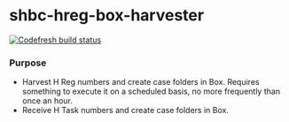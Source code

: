 # shbc-hreg-box-harvester

[![Codefresh build status]( https://g.codefresh.io/api/badges/build?repoOwner=matt-lindsay&repoName=shbc-hreg-box-harvester&branch=master&pipelineName=shbc-hreg-box-harvester&accountName=matt-lindsay&type=cf-1)]( https://g.codefresh.io/repositories/matt-lindsay/shbc-hreg-box-harvester/builds?filter=trigger:build;branch:master;service:5a1d517ed2a4810001ee2378~shbc-hreg-box-harvester)

### Purpose

- Harvest H Reg numbers and create case folders in Box. Requires something to execute it on a scheduled basis, no more frequently than once an hour.
- Receive H Task numbers and create case folders in Box.
